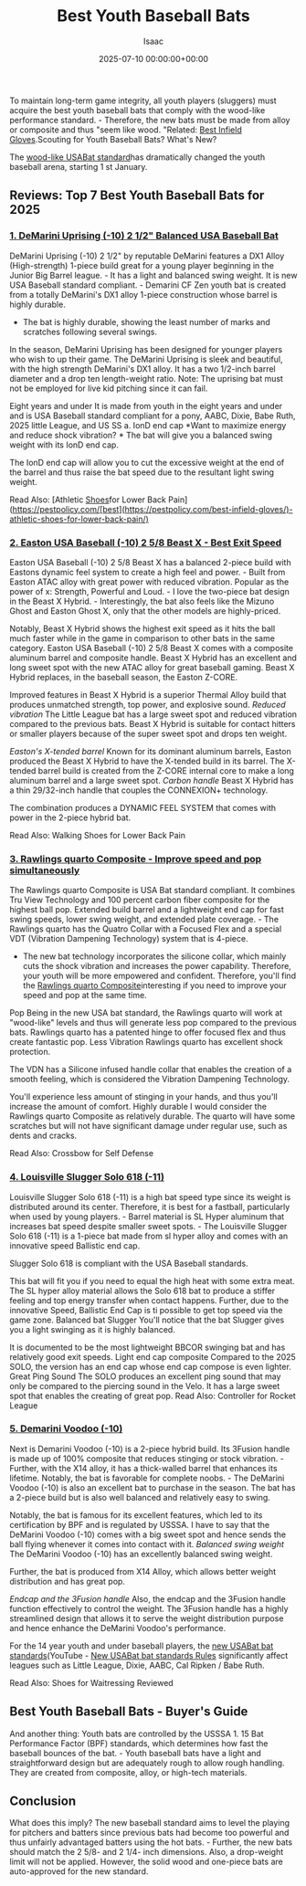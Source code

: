 ﻿---
title: Best Youth Baseball Bats
description: To maintain long-term game integrity, all youth players sluggers must acquire the best youth baseball bats that comply with the wood-like performance...
slug: /best-youth-baseball-bats/
date: 2025-07-10 00:00:00+00:00
lastmod: 2025-07-10 00:00:00+03:00
author: Isaac
categories:
- Shoes
tags:
- shoes
- best
- youth
layout: post
---

To maintain long-term game integrity, all youth players (sluggers) must acquire the best youth baseball bats that comply with the wood-like performance standard. - Therefore, the new bats must be made from alloy or composite and thus "seem like wood. "Related: [Best Infield Gloves](https://pestpolicy.com/best-infield-gloves/).Scouting for Youth Baseball Bats? What's New?

The [wood-like USABat standard](http://web.usabaseball.com/video/play.jsp?content_id=1594584083)has dramatically changed the youth baseball arena, starting 1 st January.

##  Reviews: Top 7 Best Youth Baseball Bats for 2025

###  [1. DeMarini Uprising (-10) 2 1/2" Balanced USA Baseball Bat](https://www.amazon.com/dp/B074JL35SB/?tag=p-policy-20)

DeMarini Uprising (-10) 2 1/2" by reputable DeMarini features a DX1 Alloy (High-strength) 1-piece build great for a young player beginning in the Junior Big Barrel league. - It has a light and balanced swing weight. It is new USA Baseball standard compliant. - Demarini CF Zen youth bat is created from a totally DeMarini's DX1 alloy 1-piece construction whose barrel is highly durable.

- The bat is highly durable, showing the least number of marks and scratches following several swings.

In the season, DeMarini Uprising has been designed for younger players who wish to up their game. The DeMarini Uprising is sleek and beautiful, with the high strength DeMarini's DX1 alloy. It has a two 1/2-inch barrel diameter and a drop ten length-weight ratio. Note: The uprising bat must not be employed for live kid pitching since it can fail.

Eight years and under It is made from youth in the eight years and under and is USA Baseball standard compliant for a pony, AABC, Dixie, Babe Ruth, 2025 little League, and US SS a. IonD end cap *Want to maximize energy and reduce shock vibration? * The bat will give you a balanced swing weight with its IonD end cap.

The IonD end cap will allow you to cut the excessive weight at the end of the barrel and thus raise the bat speed due to the resultant light swing weight.

Read Also: [Athletic [Shoes](https://pestpolicy.com/best-athletic-shoes-for-lower-back-pain/)for Lower Back Pain](https://pestpolicy.com/[best](https://pestpolicy.com/best-infield-gloves/)-athletic-shoes-for-lower-back-pain/)

###  [2. Easton USA Baseball (-10) 2 5/8 Beast X - Best Exit Speed](https://www.amazon.com/dp/B07427GWH5/?tag=p-policy-20)

Easton USA Baseball (-10) 2 5/8 Beast X has a balanced 2-piece build with Eastons dynamic feel system to create a high feel and power. - Built from Easton ATAC alloy with great power with reduced vibration. Popular as the power of x: Strength, Powerful and Loud. - I love the two-piece bat design in the Beast X Hybrid. - Interestingly, the bat also feels like the Mizuno Ghost and Easton Ghost X, only that the other models are highly-priced.

Notably, Beast X Hybrid shows the highest exit speed as it hits the ball much faster while in the game in comparison to other bats in the same category. Easton USA Baseball (-10) 2 5/8 Beast X comes with a composite aluminum barrel and composite handle. Beast X Hybrid has an excellent and long sweet spot with the new ATAC alloy for great baseball gaming. Beast X Hybrid replaces, in the baseball season, the Easton Z-CORE.

Improved features in Beast X Hybrid is a superior Thermal Alloy build that produces unmatched strength, top power, and explosive sound. *Reduced vibration* The Little League bat has a large sweet spot and reduced vibration compared to the previous bats. Beast X Hybrid is suitable for contact hitters or smaller players because of the super sweet spot and drops ten weight.

*Easton's X-tended barrel* Known for its dominant aluminum barrels, Easton produced the Beast X Hybrid to have the X-tended build in its barrel. The X-tended barrel build is created from the Z-CORE internal core to make a long aluminum barrel and a large sweet spot. *Carbon handle* Beast X Hybrid has a thin 29/32-inch handle that couples the CONNEXION+ technology.

The combination produces a DYNAMIC FEEL SYSTEM that comes with power in the 2-piece hybrid bat.

Read Also: Walking Shoes for Lower Back Pain

###  [3. Rawlings quarto Composite - Improve speed and pop simultaneously](https://www.amazon.com/dp/B074C56ZKF/?tag=p-policy-20)

The Rawlings quarto Composite is USA Bat standard compliant. It combines Tru View Technology and 100 percent carbon fiber composite for the highest ball pop. Extended build barrel and a lightweight end cap for fast swing speeds, lower swing weight, and extended plate coverage. - The Rawlings quarto has the Quatro Collar with a Focused Flex and a special VDT (Vibration Dampening Technology) system that is 4-piece.

- The new bat technology incorporates the silicone collar, which mainly cuts the shock vibration and increases the power capability. Therefore, your youth will be more empowered and confident. Therefore, you'll find the [Rawlings quarto Composite](https://www.amazon.com/dp/B074C56ZKF/?tag=p-policy-20)interesting if you need to improve your speed and pop at the same time.

Pop Being in the new USA bat standard, the Rawlings quarto will work at "wood-like" levels and thus will generate less pop compared to the previous bats. Rawlings quarto has a patented hinge to offer focused flex and thus create fantastic pop. Less Vibration Rawlings quarto has excellent shock protection.

The VDN has a Silicone infused handle collar that enables the creation of a smooth feeling, which is considered the Vibration Dampening Technology.

You'll experience less amount of stinging in your hands, and thus you'll increase the amount of comfort. Highly durable I would consider the Rawlings quarto Composite as relatively durable. The quarto will have some scratches but will not have significant damage under regular use, such as dents and cracks.

Read Also: Crossbow for Self Defense

###  [4. Louisville Slugger Solo 618 (-11)](https://www.amazon.com/dp/B0761YQ38L/?tag=p-policy-20)

Louisville Slugger Solo 618 (-11) is a high bat speed type since its weight is distributed around its center. Therefore, it is best for a fastball, particularly when used by young players. - Barrel material is SL Hyper aluminum that increases bat speed despite smaller sweet spots. - The Louisville Slugger Solo 618 (-11) is a 1-piece bat made from sl hyper alloy and comes with an innovative speed Ballistic end cap.

Slugger Solo 618 is compliant with the USA Baseball standards.

This bat will fit you if you need to equal the high heat with some extra meat. The SL hyper alloy material allows the Solo 618 bat to produce a stiffer feeling and top energy transfer when contact happens. Further, due to the innovative Speed, Ballistic End Cap is ti possible to get top speed via the game zone. Balanced bat Slugger You'll notice that the bat Slugger gives you a light swinging as it is highly balanced.

It is documented to be the most lightweight BBCOR swinging bat and has relatively good exit speeds. Light end cap composite Compared to the 2025 SOLO, the version has an end cap whose end cap compose is even lighter. Great Ping Sound The SOLO produces an excellent ping sound that may only be compared to the piercing sound in the Velo. It has a large sweet spot that enables the creating of great pop. Read Also: Controller for Rocket League

###  [5. Demarini Voodoo (-10)](https://www.amazon.com/dp/B074JM32BB/?tag=p-policy-20)

Next is Demarini Voodoo (-10) is a 2-piece hybrid build. Its 3Fusion handle is made up of 100% composite that reduces stinging or stock vibration. - Further, with the X14 alloy, it has a thick-walled barrel that enhances its lifetime. Notably, the bat is favorable for complete noobs. - The DeMarini Voodoo (-10) is also an excellent bat to purchase in the season. The bat has a 2-piece build but is also well balanced and relatively easy to swing.

Notably, the bat is famous for its excellent features, which led to its certification by BPF and is regulated by USSSA. I have to say that the DeMarini Voodoo (-10) comes with a big sweet spot and hence sends the ball flying whenever it comes into contact with it. *Balanced swing weight* The DeMarini Voodoo (-10) has an excellently balanced swing weight.

Further, the bat is produced from X14 Alloy, which allows better weight distribution and has great pop.

*Endcap and the 3Fusion handle* Also, the endcap and the 3Fusion handle function effectively to control the weight. The 3Fusion handle has a highly streamlined design that allows it to serve the weight distribution purpose and hence enhance the DeMarini Voodoo's performance.

For the 14 year youth and under baseball players, the [new USABat bat standards](http://www.littleleague.org/learn/equipment/baseballbatinfo/USA-Baseball-Bat-Standard-FAQs.htm)(YouTube - [New USABat bat standards Rules]() significantly affect leagues such as Little League, Dixie, AABC, Cal Ripken / Babe Ruth.

Read Also: Shoes for Waitressing Reviewed

##  Best Youth Baseball Bats - Buyer's Guide

And another thing: Youth bats are controlled by the USSSA 1. 15 Bat Performance Factor (BPF) standards, which determines how fast the baseball bounces of the bat. - Youth baseball bats have a light and straightforward design but are adequately rough to allow rough handling. They are created from composite, alloy, or high-tech materials.

##  Conclusion

What does this imply? The new baseball standard aims to level the playing for pitchers and batters since previous bats had become too powerful and thus unfairly advantaged batters using the hot bats. - Further, the new bats should match the 2 5/8- and 2 1/4- inch dimensions. Also, a drop-weight limit will not be applied. However, the solid wood and one-piece bats are auto-approved for the new standard.

